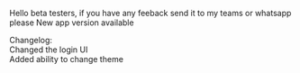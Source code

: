 Hello beta testers, if you have any feeback send it to my teams or whatsapp please
New app version available

Changelog:  
   Changed the login UI  
   Added ability to change theme  
